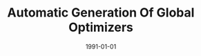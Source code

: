 ---
title: "Automatic Generation Of Global Optimizers"
date: 1991-01-01
venue: "Proceedings of the ACM SIGPLAN'91 Conference on Programming Language Design and Implementation (PLDI), Toronto, Ontario, Canada, June 26-28, 1991"
paperurl: https://doi.org/10.1145/113445.113456
authors: "Deborah Whitfield and Mary Lou Soffa"
awards: ""
---